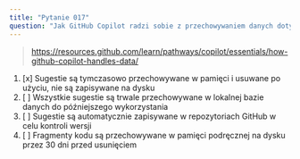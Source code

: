 ```yaml
---
title: "Pytanie 017"
question: "Jak GitHub Copilot radzi sobie z przechowywaniem danych dotyczących sugestii kodu w IDE?"
---
```


> https://resources.github.com/learn/pathways/copilot/essentials/how-github-copilot-handles-data/
1. [x] Sugestie są tymczasowo przechowywane w pamięci i usuwane po użyciu, nie są zapisywane na dysku
1. [ ] Wszystkie sugestie są trwale przechowywane w lokalnej bazie danych do późniejszego wykorzystania
1. [ ] Sugestie są automatycznie zapisywane w repozytoriach GitHub w celu kontroli wersji
1. [ ] Fragmenty kodu są przechowywane w pamięci podręcznej na dysku przez 30 dni przed usunięciem
